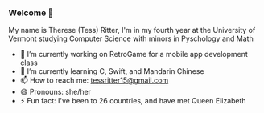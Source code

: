 ### Welcome 👋

My name is Therese (Tess) Ritter, I'm in my fourth year at the University of Vermont studying Computer Science with minors in Pyschology and Math

<!--
**taritter/taritter** is a ✨ _special_ ✨ repository because its `README.md` (this file) appears on your GitHub profile.

Here are some ideas to get you started:

- 🔭 I’m currently working on ...
- 🌱 I’m currently learning ...
- 👯 I’m looking to collaborate on ...
- 🤔 I’m looking for help with ...
- 💬 Ask me about ...
- 📫 How to reach me: ...
- 😄 Pronouns: ...
- ⚡ Fun fact: ...
-->

- 🔭 I’m currently working on RetroGame for a mobile app development class
- 🌱 I’m currently learning C, Swift, and Mandarin Chinese
- 📫 How to reach me: tessritter15@gmail.com
- 😄 Pronouns: she/her
- ⚡ Fun fact: I've been to 26 countries, and have met Queen Elizabeth
